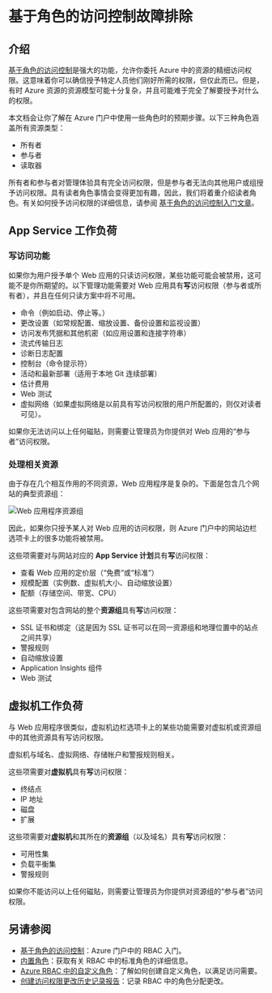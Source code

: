 <properties
	pageTitle="基于角色的访问控制故障排除 | Azure"
	description="获取有关基于角色的访问控制资源问题或疑问的帮助。"
	services="azure-portal"
	documentationCenter="na"
	authors="kgremban"
	manager="femila"
	editor=""/>  

<tags
	ms.service="active-directory"
	ms.date="07/12/2016"
	wacn.date="08/22/2016"/>  

# 基于角色的访问控制故障排除

## 介绍

[基于角色的访问控制](/documentation/articles/role-based-access-control-configure/)是强大的功能，允许你委托 Azure 中的资源的精细访问权限。这意味着你可以确信授予特定人员他们刚好所需的权限，但仅此而已。但是，有时 Azure 资源的资源模型可能十分复杂，并且可能难于完全了解要授予对什么的权限。

本文档会让你了解在 Azure 门户中使用一些角色时的预期步骤。以下三种角色涵盖所有资源类型：

- 所有者  
- 参与者  
- 读取器  

所有者和参与者对管理体验具有完全访问权限，但是参与者无法向其他用户或组授予访问权限。具有读者角色事情会变得更加有趣，因此，我们将着重介绍读者角色。有关如何授予访问权限的详细信息，请参阅 [基于角色的访问控制入门文章](/documentation/articles/role-based-access-control-configure/)。

## App Service 工作负荷

### 写访问功能

如果你为用户授予单个 Web 应用的只读访问权限，某些功能可能会被禁用，这可能不是你所期望的。以下管理功能需要对 Web 应用具有**写**访问权限（参与者或所有者），并且在任何只读方案中将不可用。

- 命令（例如启动、停止等。）
- 更改设置（如常规配置、缩放设置、备份设置和监视设置）
- 访问发布凭据和其他机密（如应用设置和连接字符串）
- 流式传输日志
- 诊断日志配置
- 控制台（命令提示符）
- 活动和最新部署（适用于本地 Git 连续部署）
- 估计费用
- Web 测试
- 虚拟网络（如果虚拟网络是以前具有写访问权限的用户所配置的，则仅对读者可见）。

如果你无法访问以上任何磁贴，则需要让管理员为你提供对 Web 应用的“参与者”访问权限。

### 处理相关资源

由于存在几个相互作用的不同资源，Web 应用程序是复杂的。下面是包含几个网站的典型资源组：

![Web 应用程序资源组](./media/role-based-access-control-troubleshooting/website-resource-model.png)

因此，如果你只授予某人对 Web 应用的访问权限，则 Azure 门户中的网站边栏选项卡上的很多功能将被禁用。

这些项需要对与网站对应的 **App Service 计划**具有**写**访问权限：

- 查看 Web 应用的定价层（“免费”或“标准”）  
- 规模配置（实例数、虚拟机大小、自动缩放设置）  
- 配额（存储空间、带宽、CPU）  

这些项需要对包含网站的整个**资源组**具有**写**访问权限：

- SSL 证书和绑定（这是因为 SSL 证书可以在同一资源组和地理位置中的站点之间共享）  
- 警报规则  
- 自动缩放设置  
- Application Insights 组件  
- Web 测试  

## 虚拟机工作负荷

与 Web 应用程序很类似，虚拟机边栏选项卡上的某些功能需要对虚拟机或资源组中的其他资源具有写访问权限。

虚拟机与域名、虚拟网络、存储帐户和警报规则相关。

这些项需要对**虚拟机**具有**写**访问权限：

- 终结点  
- IP 地址  
- 磁盘  
- 扩展  

这些项需要对**虚拟机**和其所在的**资源组**（以及域名）具有**写**访问权限：

- 可用性集  
- 负载平衡集  
- 警报规则  

如果你不能访问以上任何磁贴，则需要让管理员为你提供对资源组的“参与者”访问权限。

## 另请参阅
- [基于角色的访问控制](/documentation/articles/role-based-access-control-configure/)：Azure 门户中的 RBAC 入门。
- [内置角色](/documentation/articles/role-based-access-built-in-roles/)：获取有关 RBAC 中的标准角色的详细信息。
- [Azure RBAC 中的自定义角色](/documentation/articles/role-based-access-control-custom-roles/)：了解如何创建自定义角色，以满足访问需要。
- [创建访问权限更改历史记录报告](/documentation/articles/role-based-access-control-access-change-history-report/)：记录 RBAC 中的角色分配更改。

<!---HONumber=Mooncake_0815_2016-->